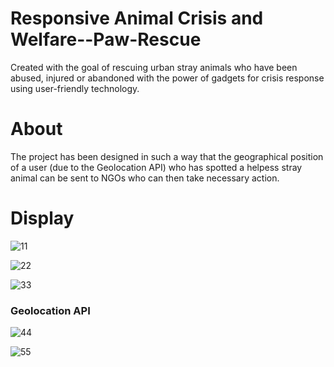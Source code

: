 # Responsive Animal Crisis and Welfare--Paw-Rescue
Created with the goal of rescuing urban stray animals who have been abused, injured or abandoned with the power of gadgets for crisis response using user-friendly technology.

# About
The project has been designed in such a way that the geographical position of a user (due to the Geolocation API) who has spotted a helpess stray animal can be sent to NGOs who can then take necessary action. 

# Display
![11](https://user-images.githubusercontent.com/73905298/127763151-832f2536-58f2-4b16-81fb-5d36dbc5eb26.jpeg)

![22](https://user-images.githubusercontent.com/73905298/127763157-f26382bc-a609-433c-85d7-54cdfc579ea1.jpeg)

![33](https://user-images.githubusercontent.com/73905298/127763164-6e6f08ea-2a77-4215-afca-406d74ae093c.jpeg)

### Geolocation API 
![44](https://user-images.githubusercontent.com/73905298/127763165-25eaef19-093c-4a56-9cd0-696033c3020a.jpeg)

![55](https://user-images.githubusercontent.com/73905298/127763167-1a9c681e-acdd-41cd-a9db-9765e77eae9c.jpeg)


